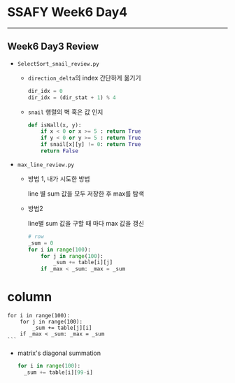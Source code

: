 # SSAFY Week6 Day4

---

## Week6 Day3 Review

- `SelectSort_snail_review.py`

  - `direction_delta`의 index 간단하게 옮기기

    ```python
    dir_idx = 0
    dir_idx = (dir_stat + 1) % 4
    ```

  - `snail` 행렬의 벽 혹은 값 인지

    ```python
    def isWall(x, y):
        if x < 0 or x >= 5 : return True
        if y < 0 or y >= 5 : return True
        if snail[x][y] != 0: return True
        return False
    ```

- `max_line_review.py`

  - 방법 1, 내가 시도한 방법

    line 별 sum 값을 모두 저장한 후 max를 탐색

  - 방법2

    line별 sum 값을 구할 때 마다 max 값을 갱신

    ```python
    # row
    _sum = 0
    for i in range(100):
    	for j in range(100):
    		_sum += table[i][j]
    	if _max < _sum: _max = _sum
    
# column
    for i in range(100):
    	for j in range(100):
    		_sum += table[j][i]
    	if _max < _sum: _max = _sum
    ```
  
  - matrix's diagonal summation
  
    ```python
    for i in range(100):
      _sum += table[i][99-i]
    ```

